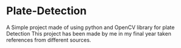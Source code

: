 # Plate-Detection
A Simple project made of using python and OpenCV library for plate Detection
This project has been made by me in my final year taken references from different sources. 
